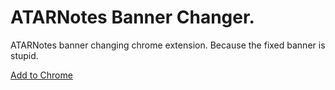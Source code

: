 # ATARNotes Banner Changer.
ATARNotes banner changing chrome extension. Because the fixed banner is stupid.

<a href="https://allanarmstrong.github.io/atarNotes.crx">Add to Chrome</a>
